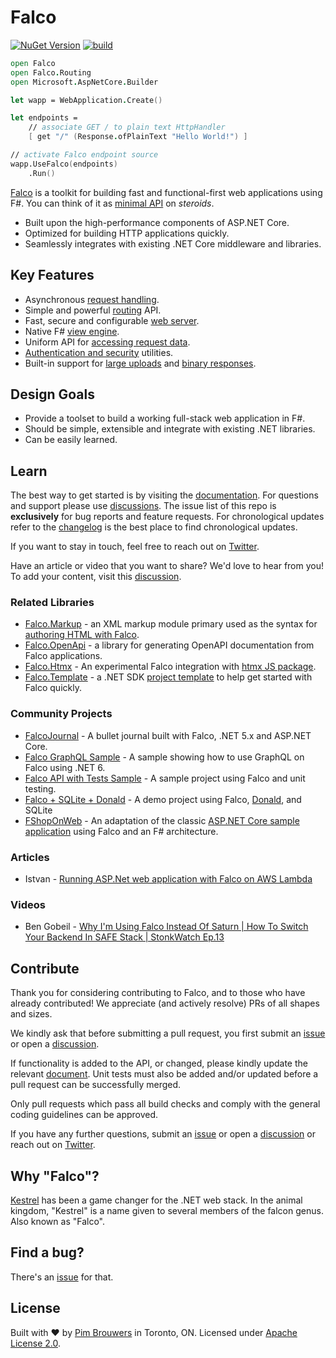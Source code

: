 # Falco

[![NuGet Version](https://img.shields.io/nuget/v/Falco.svg)](https://www.nuget.org/packages/Falco)
[![build](https://github.com/pimbrouwers/Falco/actions/workflows/build.yml/badge.svg)](https://github.com/pimbrouwers/Falco/actions/workflows/build.yml)

```fsharp
open Falco
open Falco.Routing
open Microsoft.AspNetCore.Builder

let wapp = WebApplication.Create()

let endpoints =
    // associate GET / to plain text HttpHandler
    [ get "/" (Response.ofPlainText "Hello World!") ]

// activate Falco endpoint source
wapp.UseFalco(endpoints)
    .Run()
```

[Falco](https://github.com/pimbrouwers/Falco) is a toolkit for building fast and functional-first web applications using F#. You can think of it as [minimal API](https://learn.microsoft.com/en-us/aspnet/core/tutorials/min-web-api?view=aspnetcore-8.0&tabs=visual-studio) on *steroids*.

- Built upon the high-performance components of ASP.NET Core.
- Optimized for building HTTP applications quickly.
- Seamlessly integrates with existing .NET Core middleware and libraries.

## Key Features

- Asynchronous [request handling](https://github.com/pimbrouwers/Falco/tree/master/documentation/response.md).
- Simple and powerful [routing](https://github.com/pimbrouwers/Falco/tree/master/documentation/routing.md) API.
- Fast, secure and configurable [web server](https://github.com/pimbrouwers/Falco/tree/master/documentation/host.md).
- Native F# [view engine](https://github.com/pimbrouwers/Falco.Markup).
- Uniform API for [accessing request data](https://github.com/pimbrouwers/Falco/tree/master/documentation/request.md).
- [Authentication and security](https://github.com/pimbrouwers/Falco/tree/master/documentation/security.md) utilities.
- Built-in support for [large uploads](https://github.com/pimbrouwers/Falco/tree/master/documentation/request.md#multipartform-data-binding) and [binary responses](https://github.com/pimbrouwers/Falco/tree/master/documentation/response.md#content-disposition).

## Design Goals

- Provide a toolset to build a working full-stack web application in F#.
- Should be simple, extensible and integrate with existing .NET libraries.
- Can be easily learned.

## Learn

The best way to get started is by visiting the [documentation](https://falcoframework.com/docs). For questions and support please use [discussions](https://github.com/pimbrouwers/Falco/discussions). The issue list of this repo is **exclusively** for bug reports and feature requests. For chronological updates refer to the [changelog](CHANGELOG.md) is the best place to find chronological updates.

If you want to stay in touch, feel free to reach out on [Twitter](https://twitter.com/falco_framework).

Have an article or video that you want to share? We'd love to hear from you! To add your content, visit this [discussion](https://github.com/pimbrouwers/Falco/discussions/82).

### Related Libraries

- [Falco.Markup](https://github.com/pimbrouwers/Falco.Markup) - an XML markup module primary used as the syntax for [authoring HTML with Falco](https://www.falcoframework.com/docs/markup.html).
- [Falco.OpenApi](https://github.com/pimbrouwers/Falco.OpenApi) - a library for generating OpenAPI documentation from Falco applications.
- [Falco.Htmx](https://github.com/dpraimeyuu/Falco.Htmx) - An experimental Falco integration with [htmx JS package](https://htmx.org/).
- [Falco.Template](https://github.com/pimbrouwers/Falco.Template) - a .NET SDK [project template](https://learn.microsoft.com/en-us/dotnet/core/tools/custom-templates) to help get started with Falco quickly.

### Community Projects

- [FalcoJournal](https://github.com/pimbrouwers/FalcoJournal) - A bullet journal built with Falco, .NET 5.x and ASP.NET Core.
- [Falco GraphQL Sample](https://github.com/adelarsq/falco_graphql_sample) - A sample showing how to use GraphQL on Falco using .NET 6.
- [Falco API with Tests Sample](https://github.com/jasiozet/falco-api-with-tests-template) - A sample project using Falco and unit testing.
- [Falco + SQLite + Donald](https://github.com/galassie/FalcoSample) - A demo project using Falco, [Donald](https://github.com/pimbrouwers/Donald), and SQLite
- [FShopOnWeb](https://github.com/NitroDevs/FShopOnWeb) - An adaptation of the classic [ASP.NET Core sample application](https://github.com/dotnet-architecture/eShopOnWeb) using Falco and an F# architecture.

### Articles

- Istvan - [Running ASP.Net web application with Falco on AWS Lambda](https://dev.l1x.be/posts/2020/12/18/running-asp.net-web-application-with-falco-on-aws-lambda/)

### Videos

- Ben Gobeil - [Why I'm Using Falco Instead Of Saturn | How To Switch Your Backend In SAFE Stack | StonkWatch Ep.13](https://youtu.be/DTy5gIUWvpo)

## Contribute

Thank you for considering contributing to Falco, and to those who have already contributed! We appreciate (and actively resolve) PRs of all shapes and sizes.

We kindly ask that before submitting a pull request, you first submit an [issue](https://github.com/pimbrouwers/Falco/issues) or open a [discussion](https://github.com/pimbrouwers/Falco/discussions).

If functionality is added to the API, or changed, please kindly update the relevant [document](https://github.com/pimbrouwers/Falco/tree/master/docs). Unit tests must also be added and/or updated before a pull request can be successfully merged.

Only pull requests which pass all build checks and comply with the general coding guidelines can be approved.

If you have any further questions, submit an [issue](https://github.com/pimbrouwers/Falco/issues) or open a [discussion](https://github.com/pimbrouwers/Falco/discussions) or reach out on [Twitter](https://twitter.com/falco_framework).

## Why "Falco"?

[Kestrel](https://docs.microsoft.com/en-us/aspnet/core/fundamentals/servers/kestrel) has been a game changer for the .NET web stack. In the animal kingdom, "Kestrel" is a name given to several members of the falcon genus. Also known as "Falco".

## Find a bug?

There's an [issue](https://github.com/pimbrouwers/Falco/issues) for that.

## License

Built with ♥ by [Pim Brouwers](https://github.com/pimbrouwers) in Toronto, ON. Licensed under [Apache License 2.0](https://github.com/pimbrouwers/Falco/blob/master/LICENSE).
